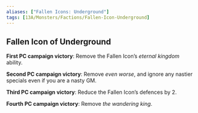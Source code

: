 ```yaml
---
aliases: ["Fallen Icons: Underground"]
tags: [13A/Monsters/Factions/Fallen-Icon-Underground]
---
```


## Fallen Icon of Underground

**First PC campaign victory**: Remove the Fallen Icon’s *eternal kingdom*  
ability.

**Second PC campaign victory**: Remove *even worse*, and ignore any nastier specials even if you are a nasty GM.

**Third PC campaign victory**: Reduce the Fallen Icon’s defences by 2.

**Fourth PC campaign victory**: Remove *the wandering king*.
